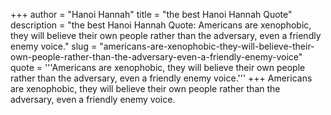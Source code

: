 +++
author = "Hanoi Hannah"
title = "the best Hanoi Hannah Quote"
description = "the best Hanoi Hannah Quote: Americans are xenophobic, they will believe their own people rather than the adversary, even a friendly enemy voice."
slug = "americans-are-xenophobic-they-will-believe-their-own-people-rather-than-the-adversary-even-a-friendly-enemy-voice"
quote = '''Americans are xenophobic, they will believe their own people rather than the adversary, even a friendly enemy voice.'''
+++
Americans are xenophobic, they will believe their own people rather than the adversary, even a friendly enemy voice.
